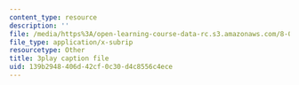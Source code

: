 ```yaml
---
content_type: resource
description: ''
file: /media/https%3A/open-learning-course-data-rc.s3.amazonaws.com/8-06-quantum-physics-iii-spring-2018/139b2948406d42cf0c30d4c8556c4ece_Ug0HxeKGC8s.srt
file_type: application/x-subrip
resourcetype: Other
title: 3play caption file
uid: 139b2948-406d-42cf-0c30-d4c8556c4ece
---
```

